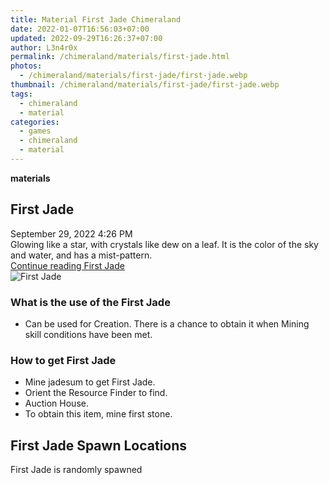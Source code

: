 ```yaml
---
title: Material First Jade Chimeraland
date: 2022-01-07T16:56:03+07:00
updated: 2022-09-29T16:26:37+07:00
author: L3n4r0x
permalink: /chimeraland/materials/first-jade.html
photos:
  - /chimeraland/materials/first-jade/first-jade.webp
thumbnail: /chimeraland/materials/first-jade/first-jade.webp
tags:
  - chimeraland
  - material
categories:
  - games
  - chimeraland
  - material
---
```


<link
  rel="stylesheet"
  href="https://rawcdn.githack.com/dimaslanjaka/Web-Manajemen/870a349/css/bootstrap-5-3-0-alpha3-wrapper.css"
/>
<section id="bootstrap-wrapper">
  <div data-bs-theme="dark">
    <div
      class="row g-0 border rounded overflow-hidden flex-md-row mb-4 shadow-sm position-relative bg-dark text-light"
    >
      <div class="col p-4 d-flex flex-column position-static">
        <strong class="d-inline-block mb-2 text-success">materials</strong>
        <h2 class="mb-0">First Jade</h2>
        <div class="mb-1 text-muted">September 29, 2022 4:26 PM</div>
        <div class="mb-2 border p-1">
          Glowing like a star, with crystals like dew on a leaf. It is the color
          of the sky and water, and has a mist-pattern.
        </div>
        <a
          href="/chimeraland/materials/first-jade.html"
          class="stretched-link d-none text-primary"
          >Continue reading First Jade</a
        >
      </div>
      <div class="col-auto d-none d-md-block d-lg-block">
        <img
          src="https://www.webmanajemen.com/chimeraland/materials/first-jade/first-jade.webp"
          alt="First Jade"
        />
      </div>
    </div>
    <div class="row">
      <div class="col-lg-6 col-12 mb-2">
        <div class="card">
          <div class="card-body">
            <h3 class="card-title">What is the use of the First Jade</h3>
            <div class="card-text">
              <ul>
                <li>
                  Can be used for Creation. There is a chance to obtain it when
                  Mining skill conditions have been met.
                </li>
              </ul>
            </div>
          </div>
        </div>
      </div>
      <div class="col-lg-6 col-12 mb-2">
        <div class="card">
          <div class="card-body">
            <h3 class="card-title">How to get First Jade</h3>
            <div class="card-text">
              <ul>
                <li>Mine jadesum to get First Jade.</li>
                <li>Orient the Resource Finder to find.</li>
                <li>Auction House.</li>
                <li>To obtain this item, mine first stone.</li>
              </ul>
            </div>
          </div>
        </div>
      </div>
      <div class="col-12 mb-2">
        <h2>First Jade Spawn Locations</h2>
        <p>First Jade is randomly spawned</p>
      </div>
    </div>
  </div>
</section>
